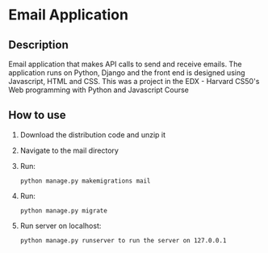 # Email Application

## Description

Email application that makes API calls to send and receive emails. The application runs on Python, Django and the front end is designed using Javascript, HTML and CSS.
This was a project in the EDX - Harvard CS50's Web programming with Python and Javascript Course

## How to use

1. Download the distribution code and unzip it
2. Navigate to the mail directory
3. Run:
   
   `python manage.py makemigrations mail`
   
5. Run:
   
   `python manage.py migrate`
   
7. Run server on localhost:
   
   `python manage.py runserver to run the server on 127.0.0.1`
